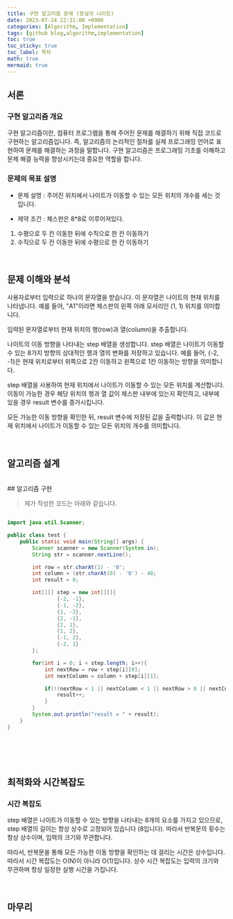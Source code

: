 ```yaml
---
title: 구현 알고리즘 문제 (왕실의 나이트)
date: 2023-07-24 22:31:00 +0900
categories: [Algorithm, Implementation]
tags: [github blog,algorithm,implementation]
toc: true
toc_sticky: true
toc_label: 목차
math: true
mermaid: true
---
```


## 서론

### 구현 알고리즘 개요
구현 알고리즘이란, 컴퓨터 프로그램을 통해 주어진 문제를 해결하기 위해 직접 코드로 구현하는 알고리즘입니다.
즉, 알고리즘의 논리적인 절차를 실제 프로그래밍 언어로 표현하여 문제를 해결하는 과정을 말합니다.
구현 알고리즘은 프로그래밍 기초를 이해하고 문제 해결 능력을 향상시키는데 중요한 역할을 합니다.

### 문제의 목표 설명

- 문제 설명 : 주어진 위치에서 나이트가 이동할 수 있는 모든 위치의 개수를 세는 것입니다.

- 제약 조건 : 
체스판은 8*8로 이루어져있다.

1. 수평으로 두 칸 이동한 뒤에 수직으로 한 칸 이동하기
2. 수직으로 두 칸 이동한 뒤에 수평으로 한 칸 이동하기


<br>

## 문제 이해와 분석
사용자로부터 입력으로 하나의 문자열을 받습니다. 이 문자열은 나이트의 현재 위치를 나타냅니다. 예를 들어, "A1"이라면 체스판의 왼쪽 아래 모서리인 (1, 1) 위치를 의미합니다.

입력된 문자열로부터 현재 위치의 행(row)과 열(column)을 추출합니다.

나이트의 이동 방향을 나타내는 step 배열을 생성합니다. step 배열은 나이트가 이동할 수 있는 8가지 방향의 상대적인 행과 열의 변화를 저장하고 있습니다. 예를 들어, {-2, -1}은 현재 위치로부터 위쪽으로 2칸 이동하고 왼쪽으로 1칸 이동하는 방향을 의미합니다.

step 배열을 사용하여 현재 위치에서 나이트가 이동할 수 있는 모든 위치를 계산합니다. 이동이 가능한 경우 해당 위치의 행과 열 값이 체스판 내부에 있는지 확인하고, 내부에 있을 경우 result 변수를 증가시킵니다.

모든 가능한 이동 방향을 확인한 뒤, result 변수에 저장된 값을 출력합니다. 이 값은 현재 위치에서 나이트가 이동할 수 있는 모든 위치의 개수를 의미합니다.

<br>

## 알고리즘 설계

<br>
## 알고리즘 구현

>제가 작성한 코드는 아래와 같습니다.

```java

import java.util.Scanner;

public class test {
    public static void main(String[] args) {
        Scanner scanner = new Scanner(System.in);
        String str = scanner.nextLine();

        int row = str.charAt(1) - '0';
        int column = (str.charAt(0) - '0') - 48;
        int result = 0;

        int[][] step = new int[][]{
                {-2, -1},
                {-1, -2},
                {1, -2},
                {2, -1},
                {2, 1},
                {1, 2},
                {-1, 2},
                {-2, 1}
        };

        for(int i = 0; i < step.length; i++){
            int nextRow = row + step[i][0];
            int nextColumn = column + step[i][1];

            if(!(nextRow < 1 || nextColumn < 1 || nextRow > 8 || nextColumn > 8)){
                result++;
            }
        }
        System.out.println("result = " + result);
    }
}





```
<br>

## 최적화와 시간복잡도

### 시간 복잡도

step 배열은 나이트가 이동할 수 있는 방향을 나타내는 8개의 요소를 가지고 있으므로, step 배열의 길이는 항상 상수로 고정되어 있습니다 (8입니다). 따라서 반복문의 횟수는 항상 상수이며, 입력의 크기와 무관합니다.

따라서, 반복문을 통해 모든 가능한 이동 방향을 확인하는 데 걸리는 시간은 상수입니다. 따라서 시간 복잡도는 O(N)이 아니라 O(1)입니다. 상수 시간 복잡도는 입력의 크기와 무관하며 항상 일정한 실행 시간을 가집니다.

<br>

## 마무리